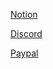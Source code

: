 [Notion](https://road-stoplight-c79.notion.site/Planning-2022-27087b2335314bf6b194d5e91960d0ee)

[Discord](https://discord.gg/pQCednBzpJ)

[Paypal](https://www.paypal.com/donate/?hosted_button_id=JF22WPX9G9X8U)
